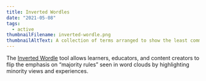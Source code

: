```yaml
---
title: Inverted Wordles
date: "2021-05-08"
tags:
  - active
thumbnailFilename: inverted-wordle.png
thumbnailAltText: A collection of terms arranged to show the least common more prominently
---
```

The [Inverted Wordle](https://wecount.inclusivedesign.ca/views/inverted-wordles/) tool allows learners, educators,
and content creators to flip the emphasis on “majority rules” seen in word clouds by highlighting minority views and
experiences.
